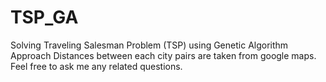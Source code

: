 # TSP_GA
Solving Traveling Salesman Problem (TSP) using Genetic Algorithm Approach
Distances between each city pairs are taken from google maps.
Feel free to ask me any related questions.
